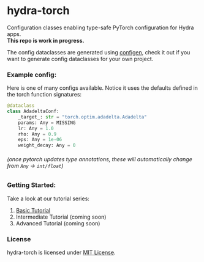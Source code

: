 # hydra-torch
Configuration classes enabling type-safe PyTorch configuration for Hydra apps.  
**This repo is work in progress.**

The config dataclasses are generated using [configen](https://github.com/facebookresearch/hydra/tree/master/tools/configen), check it out if you want to generate config dataclasses for your own project.

### Example config:
Here is one of many configs available. Notice it uses the defaults defined in the torch function signatures:
```python
@dataclass
class AdadeltaConf:
    _target_: str = "torch.optim.adadelta.Adadelta"
    params: Any = MISSING
    lr: Any = 1.0
    rho: Any = 0.9
    eps: Any = 1e-06
    weight_decay: Any = 0
```
###### (once pytorch updates type annotations, these will automatically change from `Any` -> `int/float`)

### Getting Started:
Take a look at our tutorial series:
1. [Basic Tutorial](examples/mnist_00.md)
2. Intermediate Tutorial (coming soon)
3. Advanced Tutorial (coming soon)

### License
hydra-torch is licensed under [MIT License](LICENSE).
